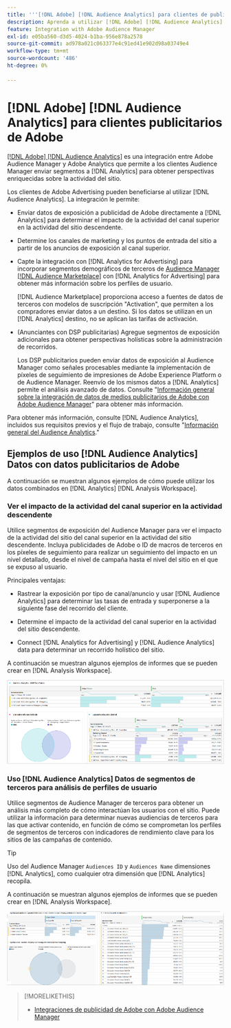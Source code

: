 ```yaml
---
title: '''[!DNL Adobe] [!DNL Audience Analytics] para clientes de publicidad de Adobe'
description: Aprenda a utilizar [!DNL Adobe] [!DNL Audience Analytics] para casos de uso publicitario
feature: Integration with Adobe Audience Manager
exl-id: e05ba560-d3d5-4024-b1ba-956e878a2578
source-git-commit: ad978a021c063377e4c91ed41e902d98a03749e4
workflow-type: tm+mt
source-wordcount: '486'
ht-degree: 0%

---
```


# [!DNL Adobe] [!DNL Audience Analytics] para clientes publicitarios de Adobe

[[!DNL Adobe] [!DNL Audience Analytics]](https://experienceleague.adobe.com/docs/analytics/integration/audience-analytics/mc-audiences-aam.html) es una integración entre Adobe Audience Manager y Adobe Analytics que permite a los clientes Audience Manager enviar segmentos a [!DNL Analytics] para obtener perspectivas enriquecidas sobre la actividad del sitio.

Los clientes de Adobe Advertising pueden beneficiarse al utilizar [!DNL Audience Analytics]. La integración le permite:

* Enviar datos de exposición a publicidad de Adobe directamente a [!DNL Analytics] para determinar el impacto de la actividad del canal superior en la actividad del sitio descendente.

* Determine los canales de marketing y los puntos de entrada del sitio a partir de los anuncios de exposición al canal superior.

* Capte la integración con [!DNL Analytics for Advertising] para incorporar segmentos demográficos de terceros de [Audience Manager [!DNL Audience Marketplace]](https://experienceleague.adobe.com/docs/audience-manager/user-guide/features/audience-marketplace/audience-marketplace.html) con [!DNL Analytics for Advertising] para obtener más información sobre los perfiles de usuario.

   [!DNL Audience Marketplace] proporciona acceso a fuentes de datos de terceros con modelos de suscripción &quot;Activation&quot;, que permiten a los compradores enviar datos a un destino. Si los datos se utilizan en un [!DNL Analytics] destino, no se aplican las tarifas de activación.

* (Anunciantes con DSP publicitarias) Agregue segmentos de exposición adicionales para obtener perspectivas holísticas sobre la administración de recorridos.

   Los DSP publicitarios pueden enviar datos de exposición al Audience Manager como señales procesables mediante la implementación de píxeles de seguimiento de impresiones de Adobe Experience Platform o de Audience Manager. Reenvío de los mismos datos a [!DNL Analytics] permite el análisis avanzado de datos. Consulte &quot;[Información general sobre la integración de datos de medios publicitarios de Adobe con Adobe Audience Manager](/help/integrations/audience-manager/media-data-integration/overview.md)&quot; para obtener más información.

Para obtener más información, consulte [!DNL Audience Analytics], incluidos sus requisitos previos y el flujo de trabajo, consulte &quot;[Información general del Audience Analytics](https://experienceleague.adobe.com/docs/analytics/integration/audience-analytics/mc-audiences-aam.html).&quot;

## Ejemplos de uso [!DNL Audience Analytics] Datos con datos publicitarios de Adobe

A continuación se muestran algunos ejemplos de cómo puede utilizar los datos combinados en [!DNL Analytics] [!DNL Analysis Workspace].

### Ver el impacto de la actividad del canal superior en la actividad descendente

Utilice segmentos de exposición del Audience Manager para ver el impacto de la actividad del sitio del canal superior en la actividad del sitio descendente. Incluya publicidades de Adobe o ID de macros de terceros en los píxeles de seguimiento para realizar un seguimiento del impacto en un nivel detallado, desde el nivel de campaña hasta el nivel del sitio en el que se expuso al usuario.

Principales ventajas:

* Rastrear la exposición por tipo de canal/anuncio y usar [!DNL Audience Analytics] para determinar las tasas de entrada y superponerse a la siguiente fase del recorrido del cliente.

* Determine el impacto de la actividad del canal superior en la actividad del sitio descendente.

* Connect [!DNL Analytics for Advertising]<!-- which doesn't include the last exposure event --> y [!DNL Audience Analytics] data <!-- (which includes the user's last exposure event) --> para determinar un recorrido holístico del sitio.

A continuación se muestran algunos ejemplos de informes que se pueden crear en [!DNL Analysis Workspace].

![Ver el impacto de la actividad del canal superior en la actividad del sitio descendente](/help/integrations/assets/audience-analytics-upper-funnel-exposure.png)

### Uso [!DNL Audience Analytics] Datos de segmentos de terceros para análisis de perfiles de usuario

Utilice segmentos de Audience Manager de terceros para obtener un análisis más completo de cómo interactúan los usuarios con el sitio. Puede utilizar la información para determinar nuevas audiencias de terceros para las que activar contenido, en función de cómo se comprometan los perfiles de segmentos de terceros con indicadores de rendimiento clave para los sitios de las campañas de contenido.

>[!TIP]
> Uso del Audience Manager `Audiences ID` y `Audiences Name` dimensiones [!DNL Analytics], como cualquier otra dimensión que [!DNL Analytics] recopila.

A continuación se muestran algunos ejemplos de informes que se pueden crear en [!DNL Analysis Workspace].

![Uso de segmentos de terceros para enriquecer el análisis de perfiles de usuario](/help/integrations/assets/audience-analytics-third-party-report.png)

>[!MORELIKETHIS]
>
>* [Integraciones de publicidad de Adobe con Adobe Audience Manager](/help/integrations/audience-manager/overview.md)

